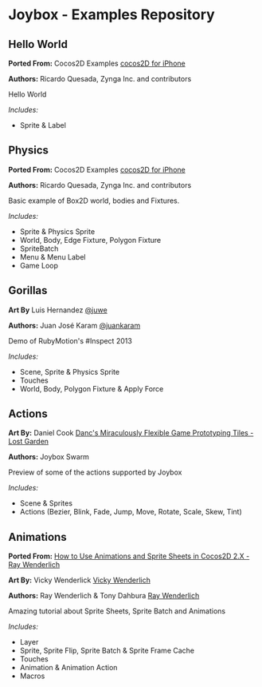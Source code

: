 # Joybox - Examples Repository

## Hello World
**Ported From:** Cocos2D Examples [cocos2D for iPhone](http://www.cocos2d-iphone.org)

**Authors:** Ricardo Quesada, Zynga Inc. and contributors

Hello World

*Includes:*

* Sprite & Label


## Physics
**Ported From:** Cocos2D Examples [cocos2D for iPhone](http://www.cocos2d-iphone.org)

**Authors:** Ricardo Quesada, Zynga Inc. and contributors

Basic example of Box2D world, bodies and Fixtures.

*Includes:*

* Sprite & Physics Sprite
* World, Body, Edge Fixture, Polygon Fixture
* SpriteBatch
* Menu & Menu Label
* Game Loop


## Gorillas
**Art By** Luis Hernandez [@juwe](https://twitter.com/juwe)

**Authors:** Juan José Karam [@juankaram](https://twitter.com/juankaram)

Demo of RubyMotion's #Inspect 2013

*Includes:*

* Scene, Sprite & Physics Sprite
* Touches
* World, Body, Polygon Fixture & Apply Force


## Actions
**Art By:** Daniel Cook [Danc's Miraculously Flexible Game Prototyping Tiles - Lost Garden](http://www.lostgarden.com/2007/05/dancs-miraculously-flexible-game.html)

**Authors:** Joybox Swarm

Preview of some of the actions supported by Joybox

*Includes:*

* Scene & Sprites
* Actions (Bezier, Blink, Fade, Jump, Move, Rotate, Scale, Skew, Tint)

## Animations 
**Ported From:** [How to Use Animations and Sprite Sheets in Cocos2D 2.X - Ray Wenderlich](http://www.raywenderlich.com/32045/how-to-use-animations-and-sprite-sheets-in-cocos2d-2-x)

**Art By:** Vicky Wenderlick [Vicky Wenderlich](http://www.vickiwenderlich.com)

**Authors:** Ray Wenderlich & Tony Dahbura [Ray Wenderlich](http://www.raywenderlich.com/32045/how-to-use-animations-and-sprite-sheets-in-cocos2d-2-x)

Amazing tutorial about Sprite Sheets, Sprite Batch and Animations

*Includes:*

* Layer
* Sprite, Sprite Flip, Sprite Batch & Sprite Frame Cache
* Touches
* Animation & Animation Action
* Macros 
